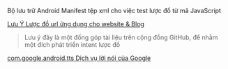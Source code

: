 Bộ lưu trữ Android Manifest tệp xml cho việc test lược đồ từ mã JavaScript

[Lưu Ý Lược đồ url ứng dụng cho website & Blog](<https://zilaneon.blogspot.com/2022/12/UrlScheme.html>)

> Lưu ý đây là một đống góp tài liệu trên cộng đồng GitHub, để nhằm một đích phát triển intent lược đồ

[com.google.android.tts Dịch vụ lời nói của Google](</date/package/com.google.android.tts.xml>) 

